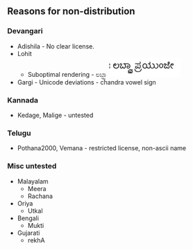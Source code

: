 ## Reasons for non-distribution
### Devangari
- Adishila - No clear license.
- Lohit
  - Suboptimal rendering  - ಲಬ್ಧ್ವಾ
    ![lohit.png](images/lohit.png)
- Gargi - Unicode deviations - chandra vowel sign

### Kannada
- Kedage, Malige - untested

### Telugu
- Pothana2000, Vemana - restricted license, non-ascii name

### Misc untested
- Malayalam 
  - Meera
  - Rachana
- Oriya 
  - Utkal
- Bengali 
  - Mukti
- Gujarati
  - rekhA